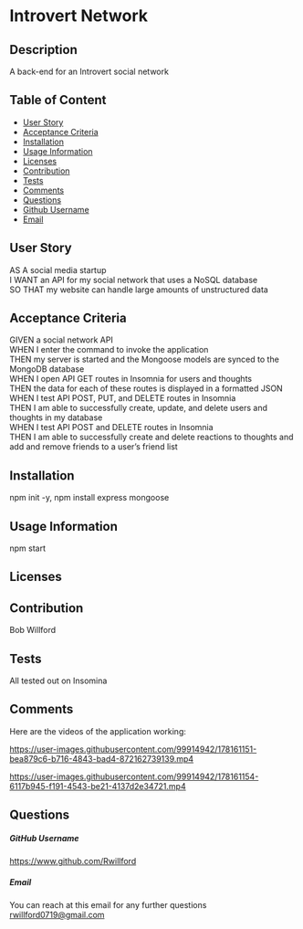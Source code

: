 # Introvert Network

  

  ## Description
  A back-end for an Introvert social network

  ## Table of Content
  * [User Story](#UserStory)
  * [Acceptance Criteria](#AcceptanceCriteria)
  * [Installation](#Installation)
  * [Usage Information](#UsageInformation)
  * [Licenses](#Licenses)
  * [Contribution](#Contribution)
  * [Tests](#Tests)
  * [Comments](#Comments)
  * [Questions](#Questions)
  * [Github Username](#Github)
  * [Email](#Email)

  ## User Story
  AS A social media startup<br>
I WANT an API for my social network that uses a NoSQL database<br>
  SO THAT my website can handle large amounts of unstructured data<br>

  ## Acceptance Criteria
  GIVEN a social network API<br>
  WHEN I enter the command to invoke the application<br>
  THEN my server is started and the Mongoose models are synced to the MongoDB database<br>
  WHEN I open API GET routes in Insomnia for users and thoughts<br>
  THEN the data for each of these routes is displayed in a formatted JSON<br>
  WHEN I test API POST, PUT, and DELETE routes in Insomnia<br>
  THEN I am able to successfully create, update, and delete users and thoughts in my database<br>
  WHEN I test API POST and DELETE routes in Insomnia<br>
  THEN I am able to successfully create and delete reactions to thoughts and add and remove friends to a user’s friend list<br>
  
   
  ## Installation
  npm init -y, npm install express mongoose

  ## Usage Information
  npm start

  ## Licenses
  
      
      
  
  ## Contribution
  Bob Willford

  ## Tests
  All tested out on Insomina

  ## Comments
  Here are the videos of the application working:
  
  

https://user-images.githubusercontent.com/99914942/178161151-bea879c6-b716-4843-bad4-872162739139.mp4



https://user-images.githubusercontent.com/99914942/178161154-6117b945-f191-4543-be21-4137d2e34721.mp4



  ## Questions
  

  ##### GitHub Username
  https://www.github.com/Rwillford

  ##### Email
  You can reach at this email for any further questions
  rwillford0719@gmail.com
